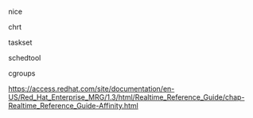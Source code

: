 nice

chrt

taskset

schedtool

cgroups

https://access.redhat.com/site/documentation/en-US/Red_Hat_Enterprise_MRG/1.3/html/Realtime_Reference_Guide/chap-Realtime_Reference_Guide-Affinity.html
